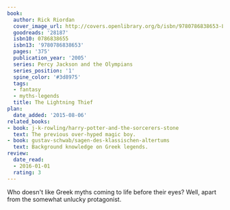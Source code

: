 ```yaml
---
book:
  author: Rick Riordan
  cover_image_url: http://covers.openlibrary.org/b/isbn/9780786838653-L.jpg
  goodreads: '28187'
  isbn10: 0786838655
  isbn13: '9780786838653'
  pages: '375'
  publication_year: '2005'
  series: Percy Jackson and the Olympians
  series_position: '1'
  spine_color: '#3d8975'
  tags:
  - fantasy
  - myths-legends
  title: The Lightning Thief
plan:
  date_added: '2015-08-06'
related_books:
- book: j-k-rowling/harry-potter-and-the-sorcerers-stone
  text: The previous over-hyped magic boy.
- book: gustav-schwab/sagen-des-klassischen-altertums
  text: Background knowledge on Greek legends.
review:
  date_read:
  - 2016-01-01
  rating: 3
---
```

Who doesn't like Greek myths coming to life before their eyes? Well, apart from the somewhat unlucky protagonist.
